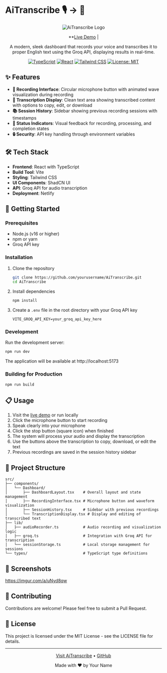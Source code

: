 # AiTranscribe 🎙️ → 📝

<div align="center">

![AiTranscribe Logo](https://img.shields.io/badge/AiTranscribe-Voice%20to%20Text-blue?style=for-the-badge&logo=react)

**[Live Demo](https://aitranscribe.netlify.app/) |

A modern, sleek dashboard that records your voice and transcribes it to proper English text using the Groq API, displaying results in real-time.

[![TypeScript](https://img.shields.io/badge/TypeScript-4.9.5-blue.svg)](https://www.typescriptlang.org/)
[![React](https://img.shields.io/badge/React-18.2.0-blue.svg)](https://reactjs.org/)
[![Tailwind CSS](https://img.shields.io/badge/Tailwind%20CSS-3.3.0-blue.svg)](https://tailwindcss.com/)
[![License: MIT](https://img.shields.io/badge/License-MIT-yellow.svg)](https://opensource.org/licenses/MIT)

</div>

## ✨ Features

- **🎤 Recording Interface**: Circular microphone button with animated wave visualization during recording
- **📝 Transcription Display**: Clean text area showing transcribed content with options to copy, edit, or download
- **📚 Session History**: Sidebar showing previous recording sessions with timestamps
- **🚦 Status Indicators**: Visual feedback for recording, processing, and completion states
- **🔒 Security**: API key handling through environment variables

## 🛠️ Tech Stack

- **Frontend**: React with TypeScript
- **Build Tool**: Vite
- **Styling**: Tailwind CSS
- **UI Components**: ShadCN UI
- **API**: Groq API for audio transcription
- **Deployment**: Netlify

## 🚀 Getting Started

### Prerequisites

- Node.js (v16 or higher)
- npm or yarn
- Groq API key

### Installation

1. Clone the repository
   ```bash
   git clone https://github.com/yourusername/AiTranscribe.git
   cd AiTranscribe
   ```

2. Install dependencies
   ```bash
   npm install
   ```

3. Create a `.env` file in the root directory with your Groq API key
   ```
   VITE_GROQ_API_KEY=your_groq_api_key_here
   ```

### Development

Run the development server:

```bash
npm run dev
```

The application will be available at http://localhost:5173

### Building for Production

```bash
npm run build
```

## 📋 Usage

1. Visit the [live demo](https://aitranscribe.netlify.app/) or run locally
2. Click the microphone button to start recording
3. Speak clearly into your microphone
4. Click the stop button (square icon) when finished
5. The system will process your audio and display the transcription
6. Use the buttons above the transcription to copy, download, or edit the text
7. Previous recordings are saved in the session history sidebar

## 📁 Project Structure

```
src/
├── components/
│   └── Dashboard/
│       ├── DashboardLayout.tsx    # Overall layout and state management
│       ├── RecordingInterface.tsx # Microphone button and waveform visualization
│       ├── SessionHistory.tsx     # Sidebar with previous recordings
│       └── TranscriptionDisplay.tsx # Display and editing of transcribed text
├── lib/
│   ├── audioRecorder.ts           # Audio recording and visualization logic
│   ├── groq.ts                    # Integration with Groq API for transcription
│   └── sessionStorage.ts          # Local storage management for sessions
└── types/                         # TypeScript type definitions
```

## 📸 Screenshots

https://imgur.com/a/uNyd8qw

## 🤝 Contributing

Contributions are welcome! Please feel free to submit a Pull Request.

## 📄 License

This project is licensed under the MIT License - see the LICENSE file for details.

---

<div align="center">
  <p>
    <a href="https://aitranscribe.netlify.app/">Visit AiTranscribe</a> •
    <a href="https://github.com/yourusername/AiTranscribe">GitHub</a>
  </p>
  <p>Made with ❤️ by Your Name</p>
</div>
